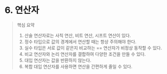 # 6. 연산자

> 핵심 요약
> 1. 산술 연산자로는 사칙 연산, 비트 연산, 시프트 연산이 있다.
> 2. 정수 타입으로 값의 경계에서 연산할 때는 항상 주의해야 한다.
> 3. 실수 타입은 서로 값이 같은지 비교하는 == 연산자가 비정상 동작할 수 있다.
> 4. 비교 연산자와 논리 연산자를 결합하여 다양한 조건을 만들 수 있다.
> 5. 대입 연산자는 값을 반환하지 않는다.
> 6. 복합 대입 연산자를 사용하면 연산을 간편하게 줄일 수 있다.